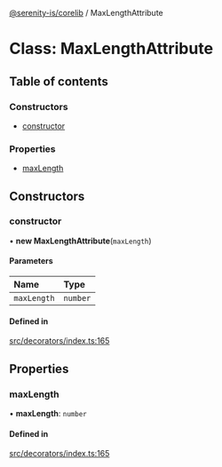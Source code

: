 [@serenity-is/corelib](../README.md) / MaxLengthAttribute

# Class: MaxLengthAttribute

## Table of contents

### Constructors

- [constructor](MaxLengthAttribute.md#constructor)

### Properties

- [maxLength](MaxLengthAttribute.md#maxlength)

## Constructors

### constructor

• **new MaxLengthAttribute**(`maxLength`)

#### Parameters

| Name | Type |
| :------ | :------ |
| `maxLength` | `number` |

#### Defined in

[src/decorators/index.ts:165](https://github.com/serenity-is/serenity/blob/master/packages/corelib/src/decorators/index.ts#L165)

## Properties

### maxLength

• **maxLength**: `number`

#### Defined in

[src/decorators/index.ts:165](https://github.com/serenity-is/serenity/blob/master/packages/corelib/src/decorators/index.ts#L165)
